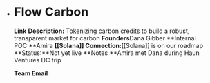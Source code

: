 - # Flow Carbon
  **Link** 
  **Description:** Tokenizing carbon credits to build a robust, transparent market for carbon
  **Founders**Dana Gibber
  **Internal POC:**Amira
  **[[Solana]] Connection:**[[Solana]] is on our roadmap
  **Status:**Not yet live
  **Notes **Amira met Dana during Haun Ventures DC trip
  
  **Team Email**